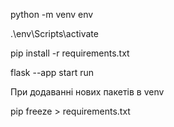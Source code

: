 python -m venv env

.\env\Scripts\activate

pip install -r requirements.txt

flask --app start run

При додаванні нових пакетів в venv

pip freeze > requirements.txt
